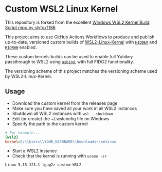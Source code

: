 # Custom WSL2 Linux Kernel

This repository is forked from the excellent [Windows WSL2 Kernel Build Script
repo by
slyfox1186](https://github.com/slyfox1186/windows-wsl2-kernel-build-script).

This project aims to use GitHub Actions Workflows to produce and publish
up-to-date, versioned custom builds of
[WSL2-Linux-Kernel](https://github.com/microsoft/WSL2-Linux-Kernel) with
[`HIDDEV`](https://docs.kernel.org/hid/hiddev.html) and
[`HIDRAW`](https://docs.kernel.org/hid/hidraw.html) enabled.

These custom kernels builds can be used to enable full Yubikey passthrough to
WSL2 using [`usbipd`](https://github.com/dorssel/usbipd-win), with full FIDO2
functionality.

The versioning scheme of this project matches the versioning scheme used by
WSL2-Linux-Kernel.

## Usage

- Download the custom kernel from the releases page
- Make sure you have saved all your work in all WSL2 instances
- Shutdown all WSL2 instances with `wsl --shutdown`
- Edit (or create) the ~/.wslconfig file on Windows
- Specify the path to the custom kernel

```ini
# For example...
[wsl2]
kernel=C:\\Users\\YOUR_USERNAME\\Downloads\\vmlinux
```

- Start a WSL2 instance
- Check that the kernel is running with `uname -sr`

```
Linux 5.15.123.1-lgug2z-custom-WSL2
```
